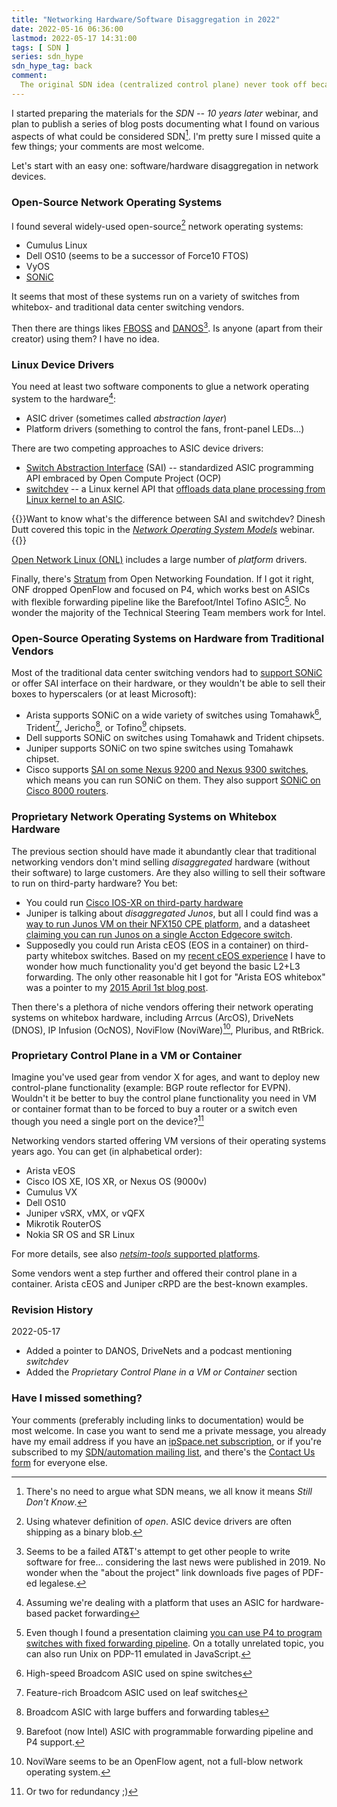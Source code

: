 ```yaml
---
title: "Networking Hardware/Software Disaggregation in 2022"
date: 2022-05-16 06:36:00
lastmod: 2022-05-17 14:31:00
tags: [ SDN ]
series: sdn_hype
sdn_hype_tag: back
comment:
  The original SDN idea (centralized control plane) never took off because it's hard to break the laws of physics, but we got numerous unexpected benefits from the SDN movement, including network operating systems that can be run on third-party hardware platforms. This blog post describes the state of network hardware disaggregation in 2022.
---
```

I started preparing the materials for the _SDN -- 10 years later_ webinar, and plan to publish a series of blog posts documenting what I found on various aspects of what could be considered SDN[^SDN]. I'm pretty sure I missed quite a few things; your comments are most welcome.

Let's start with an easy one: software/hardware disaggregation in network devices. 

### Open-Source Network Operating Systems

I found several widely-used open-source[^OS] network operating systems:
<!--more-->
[^OS]: Using whatever definition of _open_. ASIC device drivers are often shipping as a binary blob.

[^SDN]: There's no need to argue what SDN means, we all know it means _Still Don't Know_.

* Cumulus Linux
* Dell OS10 (seems to be a successor of Force10 FTOS)
* VyOS
* [SONiC](https://en.wikipedia.org/wiki/SONiC_(operating_system))

It seems that most of these systems run on a variety of switches from whitebox- and traditional data center switching vendors.

Then there are things likes [FBOSS](https://github.com/facebook/fboss) and [DANOS](https://www.danosproject.org/)[^DANOS]. Is anyone (apart from their creator) using them? I have no idea.

[^DANOS]: Seems to be a failed AT&T's attempt to get other people to write software for free... considering the last news were published in 2019. No wonder when the "about the project" link downloads five pages of PDF-ed legalese.

### Linux Device Drivers

You need at least two software components to glue a network operating system to the hardware[^SW]:

[^SW]: Assuming we're dealing with a platform that uses an ASIC for hardware-based packet forwarding

* ASIC driver (sometimes called *abstraction layer*)
* Platform drivers (something to control the fans, front-panel LEDs...)

There are two competing approaches to ASIC device drivers:

* [Switch Abstraction Interface](https://www.opencompute.org/documents/switch-abstraction-interface-ocp-specification-v0-2-pdf) (SAI) -- standardized ASIC programming API embraced by Open Compute Project (OCP)
* [switchdev](https://www.kernel.org/doc/html/latest/networking/switchdev.html) -- a Linux kernel API that [offloads data plane processing from Linux kernel to an ASIC](https://blog.ipspace.net/2018/01/packet-forwarding-on-linux-on-software.html).

{{<note info>}}Want to know what's the difference between SAI and switchdev? Dinesh Dutt covered this topic in the _[Network Operating System Models](https://www.ipspace.net/Network_Operating_System_Models)_ webinar.{{</note>}}

[Open Network Linux (ONL)](https://github.com/opencomputeproject/OpenNetworkLinux) includes a large number of *platform* drivers.

Finally, there's [Stratum](https://opennetworking.org/stratum/) from Open Networking Foundation. If I got it right, ONF dropped OpenFlow and focused on P4, which works best on ASICs with flexible forwarding pipeline like the Barefoot/Intel Tofino ASIC[^P4B]. No wonder the majority of the Technical Steering Team members work for Intel.

[^P4B]: Even though I found a presentation claiming [you can use P4 to program switches with fixed forwarding pipeline](https://opennetworking.org/wp-content/uploads/2019/09/3.30pm-Max-Pudelko-Stratum-FPM-Compiler.pdf). On a totally unrelated topic, you can also run Unix on PDP-11 emulated in JavaScript.

### Open-Source Operating Systems on Hardware from Traditional Vendors

Most of the traditional data center switching vendors had to [support SONiC](https://github.com/sonic-net/SONiC/wiki/Supported-Devices-and-Platforms) or offer SAI interface on their hardware, or they wouldn't be able to sell their boxes to hyperscalers (or at least Microsoft):

* Arista supports SONiC on a wide variety of switches using Tomahawk[^TH], Trident[^TD], Jericho[^JR], or Tofino[^TF] chipsets.
* Dell supports SONiC on switches using Tomahawk and Trident chipsets.
* Juniper supports SONiC on two spine switches using Tomahawk chipset.
* Cisco supports [SAI on some Nexus 9200 and Nexus 9300 switches](https://blogs.cisco.com/datacenter/new-portability-options-for-ciscos-data-center-networking), which means you can run SONiC on them. They also support [SONiC on Cisco 8000 routers](https://blogs.cisco.com/sp/cisco-goes-sonic-on-cisco-8000).

[^TH]: High-speed Broadcom ASIC used on spine switches

[^TD]: Feature-rich Broadcom ASIC used on leaf switches

[^JR]: Broadcom ASIC with large buffers and forwarding tables

[^TF]: Barefoot (now Intel) ASIC with programmable forwarding pipeline and P4 support.

### Proprietary Network Operating Systems on Whitebox Hardware

The previous section should have made it abundantly clear that traditional networking vendors don't mind selling _disaggregated_ hardware (without their software) to large customers. Are they also willing to sell their software to run on third-party hardware? You bet:

* You could run [Cisco IOS-XR on third-party hardware](https://xrdocs.io/cloud-scale-networking/blogs/2018-03-08-enabling-ios-xr-on-third-party-network-hardware/)
* Juniper is talking about _disaggregated Junos_, but all I could find was a [way to run Junos VM on their NFX150 CPE platform](https://www.juniper.net/documentation/us/en/software/junos/nfx150-getting-started/topics/topic-map/nfx150-overview.html), and a datasheet [claiming you can run Junos on a single Accton Edgecore switch](https://www.juniper.net/assets/us/en/local/pdf/datasheets/1000641-en.pdf).
* Supposedly you could run Arista cEOS (EOS in a container) on third-party whitebox switches. Based on my [recent cEOS experience](https://blog.ipspace.net/2022/03/dataplane-quirks-virtual-devices.html) I have to wonder how much functionality you'd get beyond the basic L2+L3 forwarding. The only other reasonable hit I got for "Arista EOS whitebox" was a pointer to my [2015 April 1st blog post](https://blog.ipspace.net/2015/04/arista-eos-available-on-whitebox.html).

Then there's a plethora of niche vendors offering their network operating systems on whitebox hardware, including Arrcus (ArcOS), DriveNets (DNOS), IP Infusion (OcNOS), NoviFlow (NoviWare)[^NF], Pluribus, and RtBrick.

[^NF]: NoviWare seems to be an OpenFlow agent, not a full-blow network operating system.

### Proprietary Control Plane in a VM or Container

Imagine you've used gear from vendor X for ages, and want to deploy new control-plane functionality (example: BGP route reflector for EVPN). Wouldn't it be better to buy the control plane functionality you need in VM or container format than to be forced to buy a router or a switch even though you need a single port on the device?[^2RED]

Networking vendors started offering VM versions of their operating systems years ago. You can get (in alphabetical order):

* Arista vEOS
* Cisco IOS XE, IOS XR, or Nexus OS (9000v)
* Cumulus VX
* Dell OS10
* Juniper vSRX, vMX, or vQFX
* Mikrotik RouterOS
* Nokia SR OS and SR Linux

For more details, see also [*netsim-tools* supported platforms](https://netsim-tools.readthedocs.io/en/latest/platforms.html).

Some vendors went a step further and offered their control plane in a container. Arista cEOS and Juniper cRPD are the best-known examples.

[^2RED]: Or two for redundancy ;)

### Revision History

2022-05-17
* Added a pointer to DANOS, DriveNets and a podcast mentioning *switchdev*
* Added the _Proprietary Control Plane in a VM or Container_ section

### Have I missed something?

Your comments (preferably including links to documentation) would be most welcome. In case you want to send me a private message, you already have my email address if you have an [ipSpace.net subscription](https://www.ipspace.net/Subscription/), or if you're subscribed to my [SDN/automation mailing list](https://www.ipspace.net/Subscribe/Five_SDN_Tips), and there's the [Contact Us form](https://www.ipspace.net/Contact) for everyone else.
